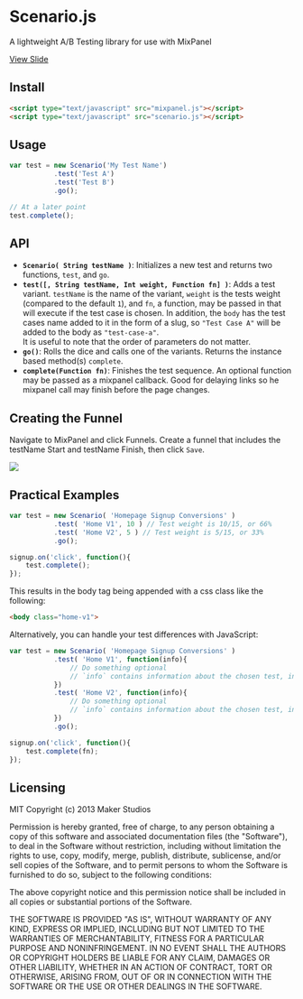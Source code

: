 Scenario.js
===========

A lightweight A/B Testing library for use with MixPanel

<a href="http://slid.es/jacobkelley/scenario-js" target="_blank">View Slide</a>

## Install

```html
<script type="text/javascript" src="mixpanel.js"></script>
<script type="text/javascript" src="scenario.js"></script>
```

## Usage

```javascript
var test = new Scenario('My Test Name')
           .test('Test A')
           .test('Test B')
           .go();

// At a later point
test.complete();
```

## API

* <b>`Scenario( String testName )`</b>: Initializes a new test and returns two functions, `test`, and `go`.
* <b>`test([, String testName, Int weight, Function fn] )`</b>: Adds a test variant. `testName` is the name of the variant, `weight` is the tests weight (compared to the default `1`), and `fn`, a function, may be passed in that will execute if the test case is chosen. In addition, the `body` has the test cases name added to it in the form of a slug, so `"Test Case A"` will be added to the body as `"test-case-a"`. <br />It is useful to note that the order of parameters do not matter.
* <b>`go()`</b>: Rolls the dice and calls one of the variants. Returns the instance based method(s) `complete`.
* <b>`complete(Function fn)`</b>: Finishes the test sequence. An optional function may be passed as a mixpanel callback. Good for delaying links so he mixpanel call may finish before the page changes.


## Creating the Funnel

Navigate to MixPanel and click Funnels. Create a funnel that includes the testName Start and testName Finish, then click `Save`.

<img src="http://i.imgur.com/PvazGJc.png">

## Practical Examples

```javascript
var test = new Scenario( 'Homepage Signup Conversions' )
           .test( 'Home V1', 10 ) // Test weight is 10/15, or 66%
           .test( 'Home V2', 5 ) // Test weight is 5/15, or 33%
           .go();

signup.on('click', function(){
    test.complete();
});
```

This results in the body tag being appended with a css class like the following:

```html
<body class="home-v1">
```

Alternatively, you can handle your test differences with JavaScript:

```javascript
var test = new Scenario( 'Homepage Signup Conversions' )
           .test( 'Home V1', function(info){
               // Do something optional
               // `info` contains information about the chosen test, including weights and odds
           })
           .test( 'Home V2', function(info){
               // Do something optional
               // `info` contains information about the chosen test, including weights and odds
           })
           .go();

signup.on('click', function(){
    test.complete(fn);
});
```


## Licensing
MIT
Copyright (c) 2013 Maker Studios

Permission is hereby granted, free of charge, to any person obtaining a copy
of this software and associated documentation files (the "Software"), to deal
in the Software without restriction, including without limitation the rights
to use, copy, modify, merge, publish, distribute, sublicense, and/or sell
copies of the Software, and to permit persons to whom the Software is
furnished to do so, subject to the following conditions:

The above copyright notice and this permission notice shall be included in
all copies or substantial portions of the Software.

THE SOFTWARE IS PROVIDED "AS IS", WITHOUT WARRANTY OF ANY KIND, EXPRESS OR
IMPLIED, INCLUDING BUT NOT LIMITED TO THE WARRANTIES OF MERCHANTABILITY,
FITNESS FOR A PARTICULAR PURPOSE AND NONINFRINGEMENT. IN NO EVENT SHALL THE
AUTHORS OR COPYRIGHT HOLDERS BE LIABLE FOR ANY CLAIM, DAMAGES OR OTHER
LIABILITY, WHETHER IN AN ACTION OF CONTRACT, TORT OR OTHERWISE, ARISING FROM,
OUT OF OR IN CONNECTION WITH THE SOFTWARE OR THE USE OR OTHER DEALINGS IN
THE SOFTWARE.
